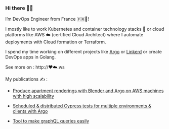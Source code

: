 ### Hi there 👋👋


I’m DevOps Engineer from France 🇫🇷🥖! 

I mostly like to work Kubernetes and container technology stacks 🐳 or cloud platforms like AWS ☁️ (certified Cloud Architect) where I automate deployments with Cloud formation or Terraform. 

I spend my time working on different projects like [Argo](https://argoproj.github.io) or [Linkerd](https://linkerd.io) or create DevOps apps in Golang.

See more on : http://❤️☁️.ws

My publications ✍️ : 

* [Produce apartment renderings with Blender and Argo on AWS machines with high scalability](http://❤️☁️.ws)

* [Scheduled & distributed Cypress tests for multiple environments & clients with Argo](http://❤️☁️.ws)

*  [Tool to make graphQL queries easily](http://❤️☁️.ws)
